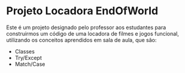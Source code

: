 # Projeto Locadora EndOfWorld
Este é um projeto designado pelo professor aos estudantes para construirmos um código de uma locadora de filmes e jogos funcional, utilizando os conceitos aprendidos em sala de aula, que são:
- Classes
- Try/Except
- Match/Case

